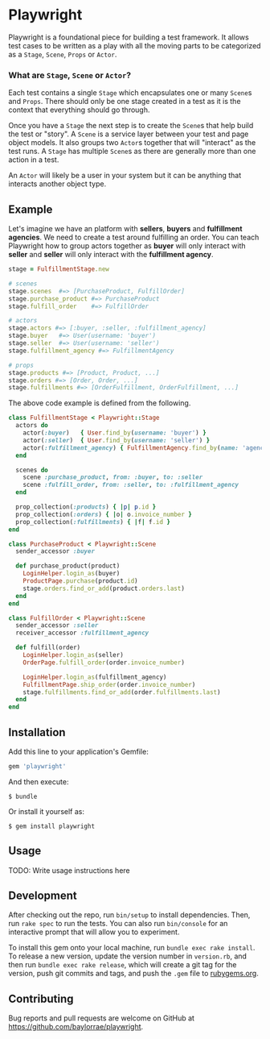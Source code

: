 # Playwright

Playwright is a foundational piece for building a test framework. It allows
test cases to be written as a play with all the moving parts to be categorized
as a `Stage`, `Scene`, `Props` or `Actor`.

### What are `Stage`, `Scene` or `Actor`?

Each test contains a single `Stage` which encapsulates one or many `Scene`s and
`Props`. There should only be one stage created in a test as it is the context
that everything should go through.

Once you have a `Stage` the next step is to create the `Scene`s that help build
the test or "story". A `Scene` is a service layer between your test and page
object models. It also groups two `Actor`s together that will "interact" as the
test runs. A `Stage` has multiple `Scene`s as there are generally more than one
action in a test.

An `Actor` will likely be a user in your system but it can be anything that
interacts another object type.

## Example

Let's imagine we have an platform with **sellers**, **buyers** and **fulfillment
agencies**. We need to create a test around fulfilling an order. You can teach
Playwright how to group actors together as **buyer** will only interact with
**seller** and **seller** will only interact with the **fulfillment agency**.

```ruby
stage = FulfillmentStage.new

# scenes
stage.scenes  #=> [PurchaseProduct, FulfillOrder]
stage.purchase_product #=> PurchaseProduct
stage.fulfill_order    #=> FulfillOrder

# actors
stage.actors #=> [:buyer, :seller, :fulfillment_agency]
stage.buyer   #=> User(username: 'buyer')
stage.seller  #=> User(username: 'seller')
stage.fulfillment_agency #=> FulfillmentAgency

# props
stage.products #=> [Product, Product, ...]
stage.orders #=> [Order, Order, ...]
stage.fulfillments #=> [OrderFulfillment, OrderFulfillment, ...]
```

The above code example is defined from the following.

```ruby
class FulfillmentStage < Playwright::Stage
  actors do
    actor(:buyer)   { User.find_by(username: 'buyer') }
    actor(:seller)  { User.find_by(username: 'seller') }
    actor(:fulfillment_agency) { FulfillmentAgency.find_by(name: 'agency-1') }
  end

  scenes do
    scene :purchase_product, from: :buyer, to: :seller
    scene :fulfill_order, from: :seller, to: :fulfillment_agency
  end

  prop_collection(:products) { |p| p.id }
  prop_collection(:orders) { |o| o.invoice_number }
  prop_collection(:fulfillments) { |f| f.id }
end

class PurchaseProduct < Playwright::Scene
  sender_accessor :buyer

  def purchase_product(product)
    LoginHelper.login_as(buyer)
    ProductPage.purchase(product.id)
    stage.orders.find_or_add(product.orders.last)
  end
end

class FulfillOrder < Playwright::Scene
  sender_accessor :seller
  receiver_accessor :fulfillment_agency

  def fulfill(order)
    LoginHelper.login_as(seller)
    OrderPage.fulfill_order(order.invoice_number)

    LoginHelper.login_as(fulfillment_agency)
    FulfillmentPage.ship_order(order.invoice_number)
    stage.fulfillments.find_or_add(order.fulfillments.last)
  end
end
```

## Installation

Add this line to your application's Gemfile:

```ruby
gem 'playwright'
```

And then execute:

    $ bundle

Or install it yourself as:

    $ gem install playwright

## Usage

TODO: Write usage instructions here

## Development

After checking out the repo, run `bin/setup` to install dependencies. Then, run `rake spec` to run the tests. You can also run `bin/console` for an interactive prompt that will allow you to experiment.

To install this gem onto your local machine, run `bundle exec rake install`. To release a new version, update the version number in `version.rb`, and then run `bundle exec rake release`, which will create a git tag for the version, push git commits and tags, and push the `.gem` file to [rubygems.org](https://rubygems.org).

## Contributing

Bug reports and pull requests are welcome on GitHub at https://github.com/baylorrae/playwright.

